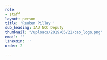 ```yaml
---
role:
- staff
layout: person
title: 'Reuben Pillay '
sub_heading: IAU NOC Deputy
thumbnail: "/uploads/2019/05/22/oao_logo.png"
email: ''
linkedin: ''
order: 2

---
```

